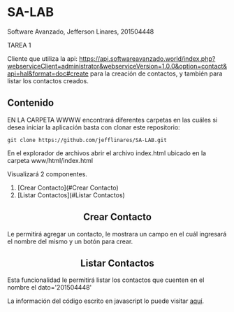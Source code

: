 # SA-LAB
Software Avanzado, Jefferson Linares, 201504448

TAREA 1 

Cliente que utiliza la api: https://api.softwareavanzado.world/index.php?webserviceClient=administrator&webserviceVersion=1.0.0&option=contact&api=hal&format=doc#create para la creación de contactos, y también para listar los contactos creados.

## Contenido

EN LA CARPETA WWWW encontrará diferentes carpetas en las cuáles si desea iniciar la aplicación basta con clonar este repositorio:

```
git clone https://github.com/jefflinares/SA-LAB.git
```

En el explorador de archivos abrir el archivo index.html ubicado en la carpeta www/html/index.html

Visualizará 2 componentes.

1.  [Crear Contacto](#Crear Contacto)
2.  [Listar Contactos](#Listar Contactos)

<h2 align="center">Crear Contacto</h2>

Le permitirá agregar un contacto, le mostrara un campo en el cuál ingresará el nombre del mismo y un botón para crear.

<h2 align="center">Listar Contactos</h2>

Esta funcionalidad le permitirá listar los contactos que cuenten en el nombre el dato='201504448'

La información del código escrito en javascript lo puede visitar [aquí](www/js/README.md).
